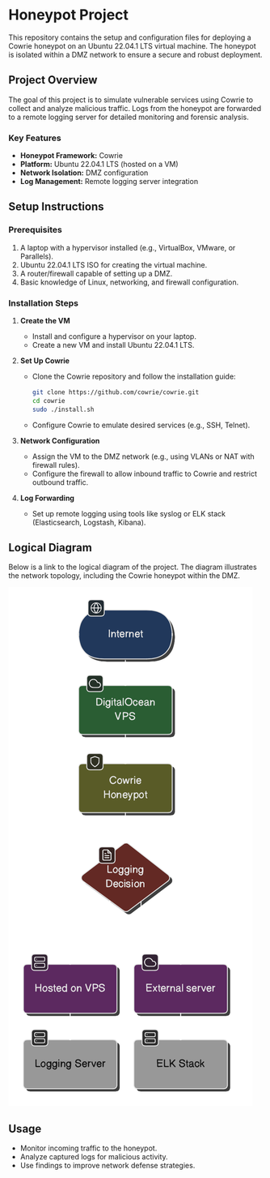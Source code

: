 # Honeypot Project

This repository contains the setup and configuration files for deploying a Cowrie honeypot on an Ubuntu 22.04.1 LTS virtual machine. The honeypot is isolated within a DMZ network to ensure a secure and robust deployment.

## Project Overview
The goal of this project is to simulate vulnerable services using Cowrie to collect and analyze malicious traffic. Logs from the honeypot are forwarded to a remote logging server for detailed monitoring and forensic analysis.

### Key Features
- **Honeypot Framework:** Cowrie
- **Platform:** Ubuntu 22.04.1 LTS (hosted on a VM)
- **Network Isolation:** DMZ configuration
- **Log Management:** Remote logging server integration

## Setup Instructions

### Prerequisites
1. A laptop with a hypervisor installed (e.g., VirtualBox, VMware, or Parallels).
2. Ubuntu 22.04.1 LTS ISO for creating the virtual machine.
3. A router/firewall capable of setting up a DMZ.
4. Basic knowledge of Linux, networking, and firewall configuration.

### Installation Steps
1. **Create the VM**
   - Install and configure a hypervisor on your laptop.
   - Create a new VM and install Ubuntu 22.04.1 LTS.

2. **Set Up Cowrie**
   - Clone the Cowrie repository and follow the installation guide:
     ```bash
     git clone https://github.com/cowrie/cowrie.git
     cd cowrie
     sudo ./install.sh
     ```
   - Configure Cowrie to emulate desired services (e.g., SSH, Telnet).

3. **Network Configuration**
   - Assign the VM to the DMZ network (e.g., using VLANs or NAT with firewall rules).
   - Configure the firewall to allow inbound traffic to Cowrie and restrict outbound traffic.

4. **Log Forwarding**
   - Set up remote logging using tools like syslog or ELK stack (Elasticsearch, Logstash, Kibana).

## Logical Diagram
Below is a link to the logical diagram of the project. The diagram illustrates the network topology, including the Cowrie honeypot within the DMZ.

![Logical Diagram](./media/logical_diagram.png)

## Usage
- Monitor incoming traffic to the honeypot.
- Analyze captured logs for malicious activity.
- Use findings to improve network defense strategies.
